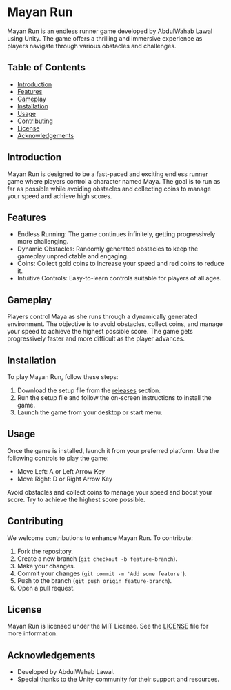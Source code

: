 # Mayan Run

Mayan Run is an endless runner game developed by AbdulWahab Lawal using Unity. The game offers a thrilling and immersive experience as players navigate through various obstacles and challenges.

## Table of Contents

- [Introduction](#introduction)
- [Features](#features)
- [Gameplay](#gameplay)
- [Installation](#installation)
- [Usage](#usage)
- [Contributing](#contributing)
- [License](#license)
- [Acknowledgements](#acknowledgements)

## Introduction

Mayan Run is designed to be a fast-paced and exciting endless runner game where players control a character named Maya. The goal is to run as far as possible while avoiding obstacles and collecting coins to manage your speed and achieve high scores.

## Features

- Endless Running: The game continues infinitely, getting progressively more challenging.
- Dynamic Obstacles: Randomly generated obstacles to keep the gameplay unpredictable and engaging.
- Coins: Collect gold coins to increase your speed and red coins to reduce it.
- Intuitive Controls: Easy-to-learn controls suitable for players of all ages.

## Gameplay

Players control Maya as she runs through a dynamically generated environment. The objective is to avoid obstacles, collect coins, and manage your speed to achieve the highest possible score. The game gets progressively faster and more difficult as the player advances.

## Installation

To play Mayan Run, follow these steps:

1. Download the setup file from the [releases](https://github.com/yourusername/maya-run/releases) section.
2. Run the setup file and follow the on-screen instructions to install the game.
3. Launch the game from your desktop or start menu.

## Usage

Once the game is installed, launch it from your preferred platform. Use the following controls to play the game:

- Move Left: A or Left Arrow Key
- Move Right: D or Right Arrow Key

Avoid obstacles and collect coins to manage your speed and boost your score. Try to achieve the highest score possible.

## Contributing

We welcome contributions to enhance Mayan Run. To contribute:

1. Fork the repository.
2. Create a new branch (`git checkout -b feature-branch`).
3. Make your changes.
4. Commit your changes (`git commit -m 'Add some feature'`).
5. Push to the branch (`git push origin feature-branch`).
6. Open a pull request.

## License

Mayan Run is licensed under the MIT License. See the [LICENSE](LICENSE) file for more information.

## Acknowledgements

- Developed by AbdulWahab Lawal.
- Special thanks to the Unity community for their support and resources.
